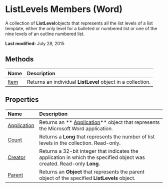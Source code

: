 
# ListLevels Members (Word)
A collection of  **ListLevel**objects that represents all the list levels of a list template, either the only level for a bulleted or numbered list or one of the nine levels of an outline numbered list.

 **Last modified:** July 28, 2015


## Methods



|**Name**|**Description**|
|:-----|:-----|
| [Item](533fa4ca-4bb9-78b7-7f64-70803d254c8b.md)|Returns an individual  **ListLevel** object in a collection.|

## Properties



|**Name**|**Description**|
|:-----|:-----|
| [Application](3f4c9725-939f-7b89-7833-a40446106db3.md)|Returns an  ** [Application](d1cf6f8f-4e88-bf01-93b4-90a83f79cb44.md)** object that represents the Microsoft Word application.|
| [Count](7b62af02-3ba9-eca9-97f7-eb9713e52e12.md)|Returns a  **Long** that represents the number of list levels in the collection. Read-only.|
| [Creator](b349e652-b3fa-1a0c-ba81-7331f185c26b.md)|Returns a 32-bit integer that indicates the application in which the specified object was created. Read-only  **Long**.|
| [Parent](fce05204-f947-08da-b87a-8953c76560e9.md)|Returns an  **Object** that represents the parent object of the specified **ListLevels** object.|
